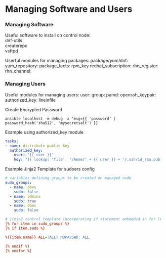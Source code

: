 # Managing Software and Users

### Managing Software
Useful software to install on control node:<br>
dnf-utils<br>
createrepo<br>
vsftpd<br>

Userful modules for managing packages:
package/yum/dnf:
yum_repository:
package_facts:
rpm_key
redhat_subscription:
rhn_register:
rhn_channel:

### Managing Users
Useful modules for managing users:
user:
group:
pamd:
openssh_keypair:
authorized_key:
lineinfile

Create Encrypted Password
```shell
ansible localhost -m debug -a "msg={{ 'password' | password_hash('sha512', 'mysecretsalt') }}
```
Example using authorized_key module
```yaml
tasks:
- name: distribute public key
  authorized_key:
    user: "{{ user }}"
    key: "{{ lookup( 'file', '/home/' + {{ user }} + '/.ssh/id_rsa.pub' ) }}"
```
Example Jinja2 Template for sudoers config
```yaml
# variables defining groups to be created on managed node
sudo_groups:
  - name: devs
    sudo: false
  - name: admins
    sudo: true
  - name: dbas
    sudo: false
```
```ini
# jinja2 control template incorporating if statement embedded in for loop
{% for item in sudo_groups %}
{% if item.sudo %}

%{{item.name}} ALL=(ALL) NOPASSWD: ALL

{% endif %}
{% endfor %}
```
